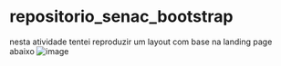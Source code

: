 # repositorio_senac_bootstrap
nesta atividade tentei reproduzir um layout com base na landing page abaixo
![image](https://user-images.githubusercontent.com/78167116/187033226-727282f6-bccf-4941-b976-b9d642913fbb.png)

